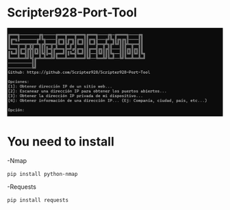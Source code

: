 # Scripter928-Port-Tool
![](https://github.com/Scripter928/Scripter928-Port-Tool/blob/main/Tool.png)

# You need to install

-Nmap
```
pip install python-nmap
```

-Requests
```
pip install requests
```


